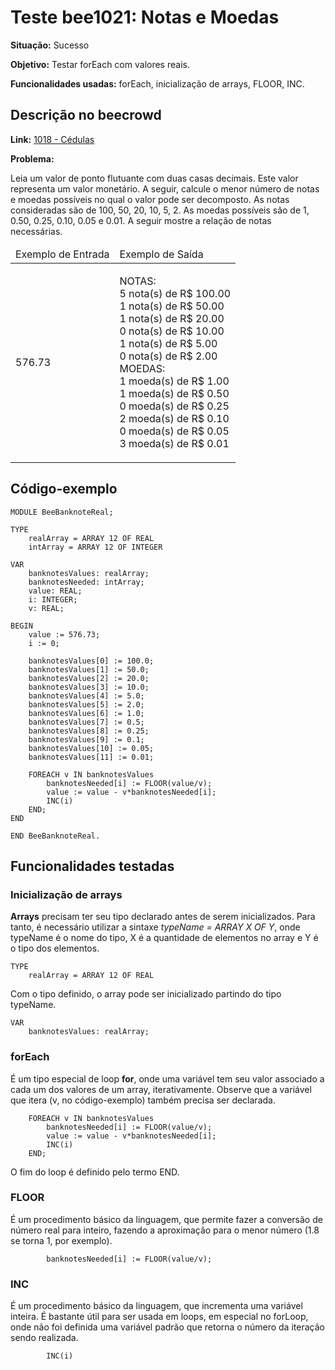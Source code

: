 # Teste bee1021: Notas e Moedas
<b>Situação:</b> Sucesso

<b>Objetivo:</b> Testar forEach com valores reais.

<b>Funcionalidades usadas:</b> forEach, inicialização de arrays, FLOOR, INC.

## Descrição no beecrowd

<b>Link:</b> [1018 - Cédulas](https://www.beecrowd.com.br/judge/pt/problems/view/1021)

<b>Problema:</b> 

Leia um valor de ponto flutuante com duas casas decimais. Este valor representa um valor monetário. A seguir, calcule o menor número de notas e moedas possíveis no qual o valor pode ser decomposto. As notas consideradas são de 100, 50, 20, 10, 5, 2. As moedas possíveis são de 1, 0.50, 0.25, 0.10, 0.05 e 0.01. A seguir mostre a relação de notas necessárias.

<table>
<thead>
<tr>
<td>Exemplo de Entrada</td>
<td>Exemplo de Saída</td>
</tr>
</thead>
<tbody>
<tr>
<td class="division">
<p>
576.73</p>
</td>
<td>
<p>
NOTAS:<br>
5 nota(s) de R$ 100.00<br>
1 nota(s) de R$ 50.00<br>
1 nota(s) de R$ 20.00<br>
0 nota(s) de R$ 10.00<br>
1 nota(s) de R$ 5.00<br>
0 nota(s) de R$ 2.00<br>
MOEDAS:<br>
1 moeda(s) de R$ 1.00<br>
1 moeda(s) de R$ 0.50<br>
0 moeda(s) de R$ 0.25<br>
2 moeda(s) de R$ 0.10<br>
0 moeda(s) de R$ 0.05<br>
3 moeda(s) de R$ 0.01</p>
</td>
</tr>
</tbody>
</table>

## Código-exemplo

```
MODULE BeeBanknoteReal;

TYPE
	realArray = ARRAY 12 OF REAL
	intArray = ARRAY 12 OF INTEGER

VAR
	banknotesValues: realArray;
	banknotesNeeded: intArray;
	value: REAL;
	i: INTEGER;
	v: REAL;

BEGIN
	value := 576.73;
	i := 0;

	banknotesValues[0] := 100.0;
	banknotesValues[1] := 50.0;
	banknotesValues[2] := 20.0;
	banknotesValues[3] := 10.0;
	banknotesValues[4] := 5.0;
	banknotesValues[5] := 2.0;
	banknotesValues[6] := 1.0;
	banknotesValues[7] := 0.5;
	banknotesValues[8] := 0.25;
	banknotesValues[9] := 0.1;
	banknotesValues[10] := 0.05;
	banknotesValues[11] := 0.01;

	FOREACH v IN banknotesValues
		banknotesNeeded[i] := FLOOR(value/v);
		value := value - v*banknotesNeeded[i];
		INC(i)
	END;
END

END BeeBanknoteReal.
```

## Funcionalidades testadas
### Inicialização de arrays

<b>Arrays</b> precisam ter seu tipo declarado antes de serem inicializados. Para tanto, é necessário utilizar a sintaxe <i>typeName = ARRAY X OF Y</i>, onde typeName é o nome do tipo, X é a quantidade de elementos no array e Y é o tipo dos elementos.

```
TYPE
	realArray = ARRAY 12 OF REAL
```
Com o tipo definido, o array pode ser inicializado partindo do tipo typeName.

```
VAR
	banknotesValues: realArray;
```

### forEach

É um tipo especial de loop <b>for</b>, onde uma variável tem seu valor associado a cada um dos valores de um array, iterativamente. Observe que a variável que itera (v, no código-exemplo) também precisa ser declarada.

```
	FOREACH v IN banknotesValues
		banknotesNeeded[i] := FLOOR(value/v);
		value := value - v*banknotesNeeded[i];
		INC(i)
	END;
```

O fim do loop é definido pelo termo END.

### FLOOR

É um procedimento básico da linguagem, que permite fazer a conversão de número real para inteiro, fazendo a aproximação para o menor número (1.8 se torna 1, por exemplo).

```
		banknotesNeeded[i] := FLOOR(value/v);
```

### INC

É um procedimento básico da linguagem, que incrementa uma variável inteira. É bastante útil para ser usada em loops, em especial no forLoop, onde não foi definida uma variável padrão que retorna o número da iteração sendo realizada.

```
		INC(i)
```
